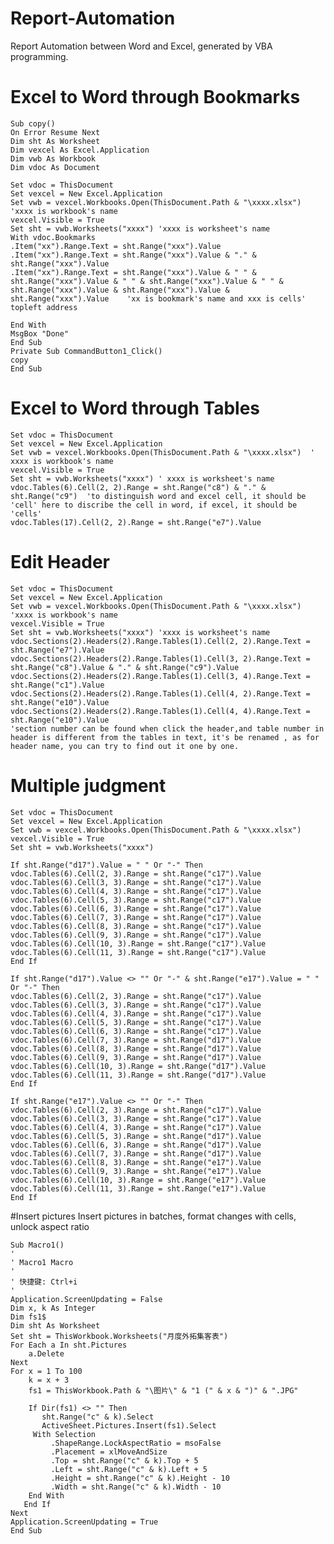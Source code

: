 # Report-Automation
Report Automation between Word and Excel, generated by VBA programming.
# Excel to Word through Bookmarks
    Sub copy()
    On Error Resume Next
    Dim sht As Worksheet
    Dim vexcel As Excel.Application
    Dim vwb As Workbook
    Dim vdoc As Document
    
    Set vdoc = ThisDocument
    Set vexcel = New Excel.Application
    Set vwb = vexcel.Workbooks.Open(ThisDocument.Path & "\xxxx.xlsx") 'xxxx is workbook's name
    vexcel.Visible = True
    Set sht = vwb.Worksheets("xxxx") 'xxxx is worksheet's name
    With vdoc.Bookmarks
    .Item("xx").Range.Text = sht.Range("xxx").Value
    .Item("xx").Range.Text = sht.Range("xxx").Value & "." & sht.Range("xxx").Value
    .Item("xx").Range.Text = sht.Range("xxx").Value & " " & sht.Range("xxx").Value & " " & sht.Range("xxx").Value & " " & sht.Range("xxx").Value & sht.Range("xxx").Value & sht.Range("xxx").Value    'xx is bookmark's name and xxx is cells' topleft address 
    
    End With
    MsgBox "Done"
    End Sub
    Private Sub CommandButton1_Click()
    copy
    End Sub
# Excel to Word through Tables   

    Set vdoc = ThisDocument
    Set vexcel = New Excel.Application
    Set vwb = vexcel.Workbooks.Open(ThisDocument.Path & "\xxxx.xlsx")  ' xxxx is workbook's name
    vexcel.Visible = True
    Set sht = vwb.Worksheets("xxxx") ' xxxx is worksheet's name
    vdoc.Tables(6).Cell(2, 2).Range = sht.Range("c8") & "." & sht.Range("c9")  'to distinguish word and excel cell, it should be 'cell' here to discribe the cell in word, if excel, it should be 'cells'
    vdoc.Tables(17).Cell(2, 2).Range = sht.Range("e7").Value
    
# Edit Header
  
    Set vdoc = ThisDocument
    Set vexcel = New Excel.Application
    Set vwb = vexcel.Workbooks.Open(ThisDocument.Path & "\xxxx.xlsx") 'xxxx is workbook's name
    vexcel.Visible = True
    Set sht = vwb.Worksheets("xxxx") 'xxxx is worksheet's name
    vdoc.Sections(2).Headers(2).Range.Tables(1).Cell(2, 2).Range.Text = sht.Range("e7").Value
    vdoc.Sections(2).Headers(2).Range.Tables(1).Cell(3, 2).Range.Text = sht.Range("c8").Value & "." & sht.Range("c9").Value
    vdoc.Sections(2).Headers(2).Range.Tables(1).Cell(3, 4).Range.Text = sht.Range("c1").Value
    vdoc.Sections(2).Headers(2).Range.Tables(1).Cell(4, 2).Range.Text = sht.Range("e10").Value
    vdoc.Sections(2).Headers(2).Range.Tables(1).Cell(4, 4).Range.Text = sht.Range("e10").Value 
    'section number can be found when click the header,and table number in header is different from the tables in text, it's be renamed , as for header name, you can try to find out it one by one. 
    
# Multiple judgment
    
    Set vdoc = ThisDocument
    Set vexcel = New Excel.Application
    Set vwb = vexcel.Workbooks.Open(ThisDocument.Path & "\xxxx.xlsx")
    vexcel.Visible = True
    Set sht = vwb.Worksheets("xxxx")
    
    If sht.Range("d17").Value = " " Or "-" Then
    vdoc.Tables(6).Cell(2, 3).Range = sht.Range("c17").Value
    vdoc.Tables(6).Cell(3, 3).Range = sht.Range("c17").Value
    vdoc.Tables(6).Cell(4, 3).Range = sht.Range("c17").Value
    vdoc.Tables(6).Cell(5, 3).Range = sht.Range("c17").Value
    vdoc.Tables(6).Cell(6, 3).Range = sht.Range("c17").Value
    vdoc.Tables(6).Cell(7, 3).Range = sht.Range("c17").Value
    vdoc.Tables(6).Cell(8, 3).Range = sht.Range("c17").Value
    vdoc.Tables(6).Cell(9, 3).Range = sht.Range("c17").Value
    vdoc.Tables(6).Cell(10, 3).Range = sht.Range("c17").Value
    vdoc.Tables(6).Cell(11, 3).Range = sht.Range("c17").Value
    End If
    
    If sht.Range("d17").Value <> "" Or "-" & sht.Range("e17").Value = " " Or "-" Then
    vdoc.Tables(6).Cell(2, 3).Range = sht.Range("c17").Value
    vdoc.Tables(6).Cell(3, 3).Range = sht.Range("c17").Value
    vdoc.Tables(6).Cell(4, 3).Range = sht.Range("c17").Value
    vdoc.Tables(6).Cell(5, 3).Range = sht.Range("c17").Value
    vdoc.Tables(6).Cell(6, 3).Range = sht.Range("c17").Value
    vdoc.Tables(6).Cell(7, 3).Range = sht.Range("d17").Value
    vdoc.Tables(6).Cell(8, 3).Range = sht.Range("d17").Value
    vdoc.Tables(6).Cell(9, 3).Range = sht.Range("d17").Value
    vdoc.Tables(6).Cell(10, 3).Range = sht.Range("d17").Value
    vdoc.Tables(6).Cell(11, 3).Range = sht.Range("d17").Value
    End If

    If sht.Range("e17").Value <> "" Or "-" Then
    vdoc.Tables(6).Cell(2, 3).Range = sht.Range("c17").Value
    vdoc.Tables(6).Cell(3, 3).Range = sht.Range("c17").Value
    vdoc.Tables(6).Cell(4, 3).Range = sht.Range("c17").Value
    vdoc.Tables(6).Cell(5, 3).Range = sht.Range("d17").Value
    vdoc.Tables(6).Cell(6, 3).Range = sht.Range("d17").Value
    vdoc.Tables(6).Cell(7, 3).Range = sht.Range("d17").Value
    vdoc.Tables(6).Cell(8, 3).Range = sht.Range("e17").Value
    vdoc.Tables(6).Cell(9, 3).Range = sht.Range("e17").Value
    vdoc.Tables(6).Cell(10, 3).Range = sht.Range("e17").Value
    vdoc.Tables(6).Cell(11, 3).Range = sht.Range("e17").Value
    End If
#Insert pictures
Insert pictures in batches, format changes with cells, unlock aspect ratio
    
    Sub Macro1()
    '
    ' Macro1 Macro
    '
    ' 快捷键: Ctrl+i
    '
    Application.ScreenUpdating = False
    Dim x, k As Integer
    Dim fs1$
    Dim sht As Worksheet
    Set sht = ThisWorkbook.Worksheets("月度外拓集客表")
    For Each a In sht.Pictures
        a.Delete
    Next
    For x = 1 To 100
        k = x + 3
        fs1 = ThisWorkbook.Path & "\图片\" & "1 (" & x & ")" & ".JPG"
    
        If Dir(fs1) <> "" Then
           sht.Range("c" & k).Select
           ActiveSheet.Pictures.Insert(fs1).Select
         With Selection
             .ShapeRange.LockAspectRatio = msoFalse
             .Placement = xlMoveAndSize
             .Top = sht.Range("c" & k).Top + 5
             .Left = sht.Range("c" & k).Left + 5
             .Height = sht.Range("c" & k).Height - 10
             .Width = sht.Range("c" & k).Width - 10
        End With
       End If
    Next
    Application.ScreenUpdating = True
    End Sub

